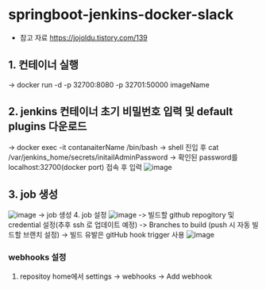 # springboot-jenkins-docker-slack
- 참고 자료 https://jojoldu.tistory.com/139

## 1. 컨테이너 실행 
  -> docker run -d -p 32700:8080 -p 32701:50000 imageName
## 2. jenkins 컨테이너 초기 비밀번호 입력 및 default plugins 다운로드
  -> docker exec -it contanaiterName /bin/bash
  -> shell  진입 후 cat /var/jenkins_home/secrets/initailAdminPassword
  -> 확인된 password를 localhost:32700(docker port) 접속 후 입력 
![image](https://user-images.githubusercontent.com/41417504/115197401-eace8200-a12b-11eb-920e-52cfbe3b49e9.png)
## 3. job 생성
![image](https://user-images.githubusercontent.com/41417504/115198972-a47a2280-a12d-11eb-9d9d-522f11b4efa3.png)
-> job 생성
4. job 설정
 ![image](https://user-images.githubusercontent.com/41417504/115199051-b9ef4c80-a12d-11eb-842c-11a18b2ea29e.png)
-> 빌드할 github repogitory 및 credential 설정(추후 ssh 로 업데이트 예정)
-> Branches to build (push 시 자동 빌드할 브랜치 설정)
-> 빌드 유발은 gitHub hook trigger 사용
![image](https://user-images.githubusercontent.com/41417504/115199494-3a15b200-a12e-11eb-9800-ca629cd05f86.png)
### webhooks 설정
1. repositoy home에서 settings -> webhooks -> Add webhook
